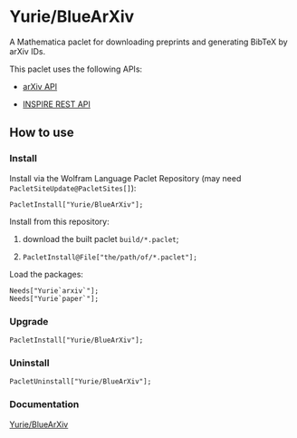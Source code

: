# Yurie/BlueArXiv

A Mathematica paclet for downloading preprints and generating BibTeX by arXiv IDs.

This paclet uses the following APIs:

* [arXiv API](https://info.arxiv.org/help/api/index.html)

* [INSPIRE REST API](https://github.com/inspirehep/rest-api-doc)

## How to use

### Install

Install via the Wolfram Language Paclet Repository (may need `PacletSiteUpdate@PacletSites[]`):

```
PacletInstall["Yurie/BlueArXiv"];
```

Install from this repository:

1. download the built paclet `build/*.paclet`;

2. `PacletInstall@File["the/path/of/*.paclet"];`

Load the packages:

```
Needs["Yurie`arxiv`"];
Needs["Yurie`paper`"];
```

### Upgrade

```
PacletInstall["Yurie/BlueArXiv"];
```

### Uninstall

```
PacletUninstall["Yurie/BlueArXiv"];
```

### Documentation

[Yurie/BlueArXiv](https://resources.wolframcloud.com/PacletRepository/resources/Yurie/BlueArXiv/)

